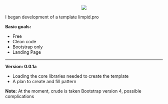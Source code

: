 
<p align="center"><a href="http://limpid.pro"><img src="https://s28.postimg.org/gqnb794bx/limpid_logo.png" /></a></p>


I began development of a template limpid.pro

<b>Basic goals:</b>
- Free
- Clean code
- Bootstrap only
- Landing Page


<hr>

<b>Version: 0.0.1a </b>
- Loading the core libraries needed to create the template
- A plan to create and fill pattern

<b>Note:</b> At the moment, crude is taken Bootstrap version 4, possible complications